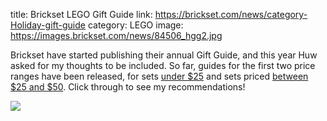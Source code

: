 title: Brickset LEGO Gift Guide
link: https://brickset.com/news/category-Holiday-gift-guide
category: LEGO
image: https://images.brickset.com/news/84506_hgg2.jpg

Brickset have started publishing their annual Gift Guide, and this year Huw asked for my thoughts to be included. So far, guides for the first two price ranges have been released, for sets [under $25](https://brickset.com/article/84506/holiday-gift-guide-under-25) and sets priced [between $25 and $50](https://brickset.com/article/84507/holiday-gift-guide-25-50). Click through to see my recommendations!

![](https://images.brickset.com/news/84506_hgg2.jpg)
